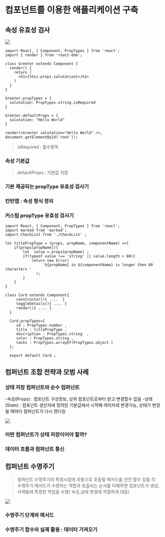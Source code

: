 컴포넌트를 이용한 애플리케이션 구축
===================================

속성 유효성 검사
----------------


![](https://image.slidesharecdn.com/react-w3c-html-kig-170125044932/95/react-demo-15-638.jpg?cb=1485320719)


```
import React, { Component, PropTypes } from 'react';
import { render } from 'react-dom';

class Greeter extends Component {
  render() {
    return (
      <h1>{this.props.salutation}</h1>
    )
  }
}

Greeter.propTypes = {
  salutation: PropTypes.string.isRequired
}

Greeter.defaultProps = {
  salutation: "Hello World"
}

render(<Greeter salutation="Hello World" />, document.getElementById('root'));
```

> isRequired : 필수항목

### 속성 기본값
> defaultProps : 기본값 지정


### 기본 제공되는 propType 유효성 검사기
### 칸반앱 : 속성 형식 정의

### 커스텀 propType 유효성 검사기
```
import React, { Component, PropTypes } from 'react';
import marked from 'marked';
import CheckList from './CheckList' ;

let titlePropType = (props, propName, componentName) =>{
    if(props[propName]){
        let  value = props[propName] ;
        if(typeof value !== 'string' || value.length > 80){
            return new Error(
                 '${propName} in ${componentName} is longer then 80 characters '
              );
        }
    }
}

class Card extends Component{
     constructor(){ ....  }
     toggleDetails(){ .... }
     render(){ .... }    
  }

  Card.propTypes={
     id : PropTypes.number ,
     title : titlePropType ,
     description : PropTypes.string  ,
     color : PropTypes.string ,
     tasks : PropTypes.arrayOf(PropTypes.object )     
  };

  export default Card ;
```

컴퍼넌트 조합 전략과 모범 사례
------------------------------

### 상태 저장 컴퍼넌트와 순수 컴퍼넌트
-속성(Props) : 컴포넌트 구성정보, 상위 컴포넌트로부터 받고 변경할수 없음
-상태(Stats) : 컴포넌트 생산자에 정의된 기본값에서 시작해 여러차레 변경가능, 상태가 변경될 때마다 컴퍼넌트가 다시 렌더링  

![](https://image.slidesharecdn.com/react-w3c-html-kig-170125044932/95/react-demo-16-638.jpg?cb=1485320719)

### 어떤 컴퍼넌트가 상태 저장이어야 할까?

### 데이터 흐름과 컴퍼넌트 통신

컴퍼넌트 수명주기
-----------------

> 컴퍼넌트 수명주기의 특정시점에 자동으로 호출될 메서드를 선언 할수 있음
> 각 수명주기 메서드가 수행하는 역할과 호출되는 순서를 이해하면 컴포넌트가 생성, 삭제될때 특정한 작업을 수행( 속성,상태 변경에 적절하게 대응)

![ ](https://image.slidesharecdn.com/react-w3c-html-kig-170125044932/95/react-demo-17-638.jpg?cb=1485320719)
 

### 수명주기 단계와 메서드

### 수명주기 함수의 실제 활용 : 데이터 가져오기
